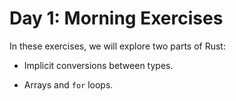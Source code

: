 # Day 1: Morning Exercises

In these exercises, we will explore two parts of Rust:

* Implicit conversions between types.

* Arrays and `for` loops.

